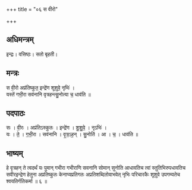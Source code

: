 +++
title = "०६ स वीरो"

+++
## अधिमन्त्रम्
इन्द्रः। वसिष्ठः। सतो बृहती।

## मन्त्रः
स वी॒रो अप्र॑तिष्कुत॒ इन्द्रे॑ण शूशुवे॒ नृभिः॑ ।  
यस्ते॑ गभी॒रा सव॑नानि वृत्रहन्त्सु॒नोत्या च॒ धाव॑ति ॥

## पदपाठः
सः । वी॒रः । अप्र॑तिऽस्कुतः । इन्द्रे॑ण । शू॒शु॒वे॒ । नृऽभिः॑ ।  
यः । ते॒ । ग॒भी॒रा । सव॑नानि । वृ॒त्र॒ऽह॒न् । सु॒नोति॑ । आ । च॒ । धाव॑ति ॥

## भाष्यम्
हे वृत्रहन् ते त्वदर्थं यः पुमान् गभीरा गभीराणि सवनानि सोमान् सुनोति आधावतिच त्वां स्तुतिभिरुपधावतिच सवीरइन्द्रेण हेतुना अप्रतिष्कुतः केनाप्यप्रतिगतः अप्रतिशब्दितोवाभवेत् नृभिः परिचारकैः शूशुवे उपगम्यतेच श्वयतिर्गतिकर्मा ॥ ६ ॥